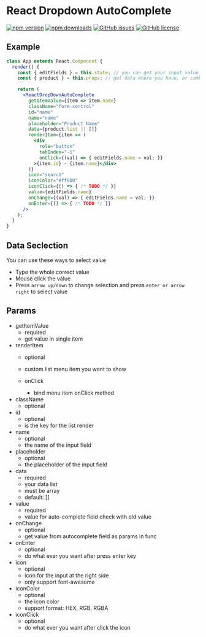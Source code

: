 # React Dropdown AutoComplete

[![npm version](https://img.shields.io/npm/v/react-dropdown-autocomplete.svg?style=flat-square)](https://www.npmjs.com/package/react-dropdown-autocomplete)
[![npm downloads](https://img.shields.io/npm/dm/react-dropdown-autocomplete.svg?style=flat-square)](https://www.npmjs.com/package/react-dropdown-autocomplete)
[![GitHub issues](https://img.shields.io/github/issues/karote00/react-autocomplete.svg?style=flat-square)](https://github.com/karote00/react-autocomplete/issues)
[![GitHub license](https://img.shields.io/github/license/karote00/react-autocomplete.svg?style=flat-square)](https://github.com/karote00/react-autocomplete/blob/master/LICENSE)

## Example
```jsx
class App extends React.Component {
  render() {
    const { editFields } = this.state; // you can get your input value by other ways
    const { product } = this.props; // get data where you have, or combine from redux

    return (
      <ReactDropDownAutoComplete
        getItemValue={item => item.name}
        className="form-control"
        id="name"
        name="name"
        placeholder="Product Name"
        data={product.list || []}
        renderItem={item => (
          <div
            role="button"
            tabIndex="-1"
            onClick={(val) => { editFields.name = val; }}
          >{item.id} - {item.name}</div>
        )}
        icon="search"
        iconColor="#ff000"
        iconClick={() => { /* TODO */ }}
        value={editFields.name}
        onChange={(val) => { editFields.name = val; }}
        onEnter={() => { /* TODO */ }}
      />
    );
  }
}
```

## Data Seclection
You can use these ways to select value
- Type the whole correct value
- Mouse click the value
- Press `arrow up/down` to change selection and press `enter or arrow right` to select value

## Params
- getItemValue
  - required
  - get value in single item
- renderItem
  - optional
  - custom list menu item you want to show

  - onClick
      - bind menu item onClick method
- className
  - optional
- id
  - optional
  - is the key for the list render
- name
  - optional
  - the name of the input field
- placeholder
  - optional
  - the placeholder of the input field
- data
  - required
  - your data list
  - must be array
  - default: []
- value
  - required
  - value for auto-complete field check with old value
- onChange
  - optional
  - get value from autocomplete field as params in func
- onEnter
  - optional
  - do what ever you want after press enter key
- icon
  - optional
  - icon for the input at the right side
  - only support font-awesome
- iconColor
  - optional
  - the icon color
  - support format: HEX, RGB, RGBA
- iconClick
  - optional
  - do what ever you want after click the icon
